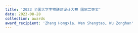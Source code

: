 ```yaml
---
title: '2023 全国大学生物联网设计大赛 国家二等奖' 
date: 2023-08-28                           
collection: awards  
award_recipient: 'Zhang Hongxia, Wen Shengtao, Wu Zonghan'              
---
```


